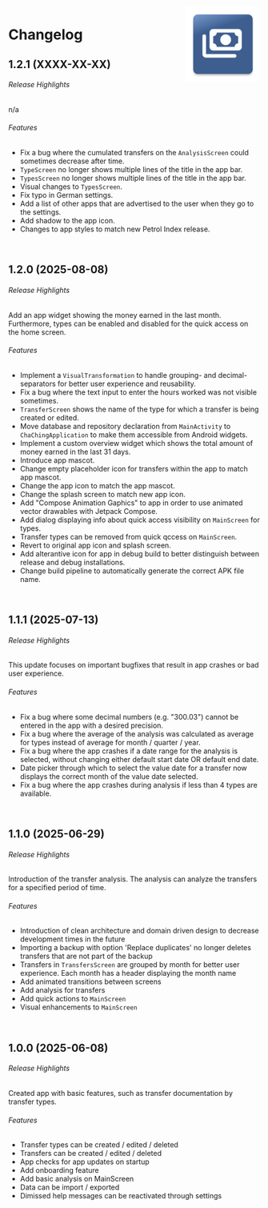 <img src="docs/img/icon.png" height="150" align="right">

# Changelog

## 1.2.1 (XXXX-XX-XX)

###### Release Highlights
n/a

###### Features
* Fix a bug where the cumulated transfers on the `AnalysisScreen` could sometimes decrease after time.
* `TypeScreen` no longer shows multiple lines of the title in the app bar.
* `TypesScreen` no longer shows multiple lines of the title in the app bar.
* Visual changes to `TypesScreen`.
* Fix typo in German settings.
* Add a list of other apps that are advertised to the user when they go to the settings.
* Add shadow to the app icon.
* Changes to app styles to match new Petrol Index release.

<br/>

## 1.2.0 (2025-08-08)

###### Release Highlights
Add an app widget showing the money earned in the last month. Furthermore, types can be enabled and disabled for the quick access on the home screen.

###### Features
* Implement a `VisualTransformation` to handle grouping- and decimal-separators for better user experience and reusability.
* Fix a bug where the text input to enter the hours worked was not visible sometimes.
* `TransferScreen` shows the name of the type for which a transfer is being created or edited.
* Move database and repository declaration from `MainActivity` to `ChaChingApplication` to make them accessible from Android widgets.
* Implement a custom overview widget which shows the total amount of money earned in the last 31 days.
* Introduce app mascot.
* Change empty placeholder icon for transfers within the app to match app mascot.
* Change the app icon to match the app mascot.
* Change the splash screen to match new app icon.
* Add "Compose Animation Gaphics" to app in order to use animated vector drawables with Jetpack Compose.
* Add dialog displaying info about quick access visibility on `MainScreen` for types.
* Transfer types can be removed from quick qccess on `MainScreen`.
* Revert to original app icon and splash screen.
* Add alterantive icon for app in debug build to better distinguish between release and debug installations.
* Change build pipeline to automatically generate the correct APK file name.

<br/>

## 1.1.1 (2025-07-13)

###### Release Highlights
This update focuses on important bugfixes that result in app crashes or bad user experience.

###### Features
* Fix a bug where some decimal numbers (e.g. "300.03") cannot be entered in the app with a desired precision.
* Fix a bug where the average of the analysis was calculated as average for types instead of average for month / quarter / year.
* Fix a bug where the app crashes if a date range for the analysis is selected, without changing either default start date OR default end date.
* Date picker through which to select the value date for a transfer now displays the correct month of the value date selected.
* Fix a bug where the app crashes during analysis if less than 4 types are available.

<br/>

## 1.1.0 (2025-06-29)

###### Release Highlights
Introduction of the transfer analysis. The analysis can analyze the transfers for a specified period of time.

###### Features
* Introduction of clean architecture and domain driven design to decrease development times in the future
* Importing a backup with option 'Replace duplicates' no longer deletes transfers that are not part of the backup
* Transfers in `TransfersScreen` are grouped by month for better user experience. Each month has a header displaying the month name
* Add animated transitions between screens
* Add analysis for transfers
* Add quick actions to `MainScreen`
* Visual enhancements to `MainScreen`

<br/>

## 1.0.0 (2025-06-08)

###### Release Highlights
Created app with basic features, such as transfer documentation by transfer types.

###### Features
* Transfer types can be created / edited / deleted
* Transfers can be created / edited / deleted
* App checks for app updates on startup
* Add onboarding feature
* Add basic analysis on MainScreen
* Data can be import / exported
* Dimissed help messages can be reactivated through settings
